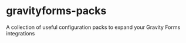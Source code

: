 # gravityforms-packs
A collection of useful configuration packs to expand your Gravity Forms integrations
